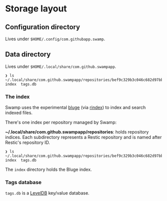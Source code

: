 # Storage layout

## Configuration directory

Lives under `$HOME/.config/com.githubapp.swamp`.

## Data directory

Lives under `$HOME/.local/share/com.github.swampapp`.

```
❯ ls ~/.local/share/com.github.swampapp/repositories/bef9c329b3c046c682d97bb4da793a3a2a31e2dc0ae43616a40cd93cef2a8563
index  tags.db
```

### The index

Swamp uses the experimental [bluge](https://github.com/blugelabs/bluge) (via [rindex](https://github.com/rubiojr/rindex)) to index and search indexed files.

There's one index per repository managed by Swamp:

**~/.local/share/com.github.swampapp/repositories**: holds repository indices. Each subdirectory represents a Restic repository and is named after Restic's repository ID.

```
❯ ls ~/.local/share/com.github.swampapp/repositories/bef9c329b3c046c682d97bb4da793a3a2a31e2dc0ae43616a40cd93cef2a8563
index  tags.db
```

The `index` directory holds the Bluge index.

### Tags database

`tags.db` is a [LevelDB](https://github.com/syndtr/goleveldb) key/value database.
